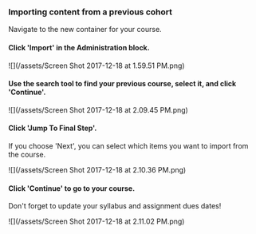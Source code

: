 ### Importing content from a previous cohort

Navigate to the new container for your course.

#### Click 'Import' in the Administration block.

![](/assets/Screen Shot 2017-12-18 at 1.59.51 PM.png)

#### Use the search tool to find your previous course, select it, and click 'Continue'.

![](/assets/Screen Shot 2017-12-18 at 2.09.45 PM.png)

#### Click 'Jump To Final Step'.

If you choose 'Next', you can select which items you want to import from the course.

![](/assets/Screen Shot 2017-12-18 at 2.10.36 PM.png)

#### Click 'Continue' to go to your course.

Don't forget to update your syllabus and assignment dues dates!

![](/assets/Screen Shot 2017-12-18 at 2.11.02 PM.png)



